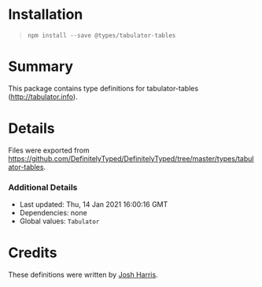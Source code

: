 # Installation
> `npm install --save @types/tabulator-tables`

# Summary
This package contains type definitions for tabulator-tables (http://tabulator.info).

# Details
Files were exported from https://github.com/DefinitelyTyped/DefinitelyTyped/tree/master/types/tabulator-tables.

### Additional Details
 * Last updated: Thu, 14 Jan 2021 16:00:16 GMT
 * Dependencies: none
 * Global values: `Tabulator`

# Credits
These definitions were written by [Josh Harris](https://github.com/jojoshua).
